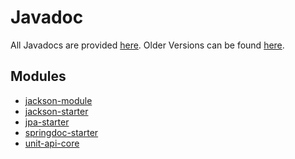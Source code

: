 # Javadoc

All Javadocs are provided [here](https://unit-api.raynigon.com/javadoc/master/).
Older Versions can be found [here](https://unit-api.raynigon.com/javadoc/).

## Modules
- [jackson-module](https://unit-api.raynigon.com/javadoc/master/jackson-module/)
- [jackson-starter](https://unit-api.raynigon.com/javadoc/master/jackson-starter/)
- [jpa-starter](https://unit-api.raynigon.com/javadoc/master/jpa-starter/)
- [springdoc-starter](https://unit-api.raynigon.com/javadoc/master/springdoc-starter/)
- [unit-api-core](https://unit-api.raynigon.com/javadoc/master/unit-api-core/)